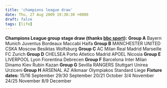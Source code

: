 ```yaml
---
title: 'champions league draw'
date: Thu, 27 Aug 2009 19:38:30 +0000
draft: false
tags: [life]
---
```


**Champions League group stage draw (thanks [bbc sport](http://news.bbc.co.uk/sport1/hi/football/europe/8223263.stm "champions league draw")):** **Group A** Bayern Munich Juventus Bordeaux Maccabi Haifa **Group B** MANCHESTER UNITED CSKA Moscow Besiktas Wolfsburg **Group C** AC Milan Real Madrid Marseille FC Zurich **Group D** CHELSEA Porto Atletico Madrid APOEL Nicosia **Group E** LIVERPOOL Lyon Fiorentina Debrecen **Group F** Barcelona Inter Milan Dinamo Kiev Rubin Kazan **Group G** Sevilla RANGERS Stuttgart Unirea Urziceni **Group H** ARSENAL AZ Alkmaar Olympiakos Standard Liege **Fixture dates:** 15/16 September 29/30 September 20/21 October 3/4 November 24/25 November 8/9 December